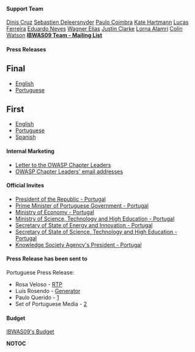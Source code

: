 #### Support Team

[Dinis Cruz](user:Dinis.cruz "wikilink")
[Sebastien Deleersnyder](user:Sdeleersnyder "wikilink")
[Paulo Coimbra](user:Paulo_Coimbra "wikilink")
[Kate Hartmann](user:Kate_Hartmann "wikilink")
[Lucas Ferreira](mailto:lucas.ferreira@owasp.org)
[Eduardo Neves](mailto:eduardo.neves@owasp.org)
[Wagner Elias](user:Wagner.elias "wikilink")
[Justin Clarke](mailto:justin.clarke@owasp.org)
[Lorna Alamri](mailto:lorna.alamri@owasp.org)
[Colin Watson](mailto:colin.watson@owasp.org)
[**IBWAS09 Team - Mailing
List**](https://lists.owasp.org/mailman/listinfo/owasp-ibwas09)

#### Press Releases

## Final

  - [English](http://docs.google.com/View?id=dcn8962c_647p23bgd8)
  - [Portuguese](http://docs.google.com/View?id=dcn8962c_65gqj4p8dt)

## First

  - [English](https://docs.google.com/a/owasp.org/Doc?docid=0AXrIOS37w1dAZGQ2OXhweDNfMWhnNXc3dGRn&hl=en)
  - [Portuguese](https://docs.google.com/a/owasp.org/Doc?id=dcn8962c_55gmvnc3c4)
  - [Spanish](https://docs.google.com/a/owasp.org/Doc?docid=0AR8Vln0JUGI1ZGhtNW1wcnBfMTljOWp4andmZw&hl=en)

#### Internal Marketing

  - [Letter to the OWASP Chapter
    Leaders](https://docs.google.com/a/owasp.org/Doc?docid=0AXrIOS37w1dAZGQ2OXhweDNfM2Z6Zm5jdmZo&hl=en)
  - [OWASP Chapter Leaders' email
    addresses](https://spreadsheets.google.com/a/owasp.org/ccc?key=0AnrIOS37w1dAdFVuVk1WYmwtQlRUQ1dqNV9VVnJ5SXc&hl=en)

#### Official Invites

  - [President of the Republic -
    Portugal](http://docs.google.com/View?id=dcn8962c_56gxdk3pcn)
  - [Prime Minister of Portuguese Government -
    Portugal](http://docs.google.com/View?id=dcn8962c_57d8vm4pgf)
  - [Ministry of Economy -
    Portugal](http://docs.google.com/View?id=dcn8962c_59cfq6s3cr)
  - [Ministry of Science, Technology and High Education -
    Portugal](http://docs.google.com/View?id=dcn8962c_61fk79sdz8)
  - [Secretary of State of Energy and Innovation -
    Portugal](http://docs.google.com/View?id=dcn8962c_60chbbz9fs)
  - [Secretary of State of Science, Technology and High Education -
    Portugal](http://docs.google.com/View?id=dcn8962c_62dk2zt5fq)
  - [Knowledge Society Agency's President -
    Portugal](http://docs.google.com/View?id=dcn8962c_58drktt2cr)

#### Press Release has been sent to

Portuguese Press Release:

  - Rosa Veloso - [RTP](http://www.rtp.pt)
  - Luís Rosendo - [Generator](http://www.generator.pt/)
  - Paulo Querido -
    [1](http://www.google.pt/search?q=%22Paulo%20Querido%22)
  - Set of Portuguese Media -
    [2](http://spreadsheets.google.com/pub?key=tleA_1PggH_k6pdYPv_TYdQ&output=html)

#### Budget

[IBWAS09's
Budget](https://spreadsheets.google.com/a/owasp.org/ccc?key=0AnvrVYEosFeEdHdnZ25WNTdqNHkxMTdtMlRiZ2VIWWc&hl=en&invite=CJH2sfsD)

__NOTOC__ <headertabs />